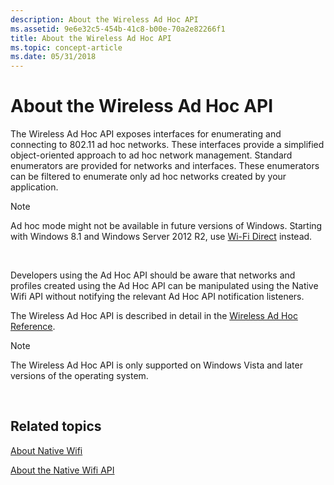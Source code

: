 ```yaml
---
description: About the Wireless Ad Hoc API
ms.assetid: 9e6e32c5-454b-41c8-b00e-70a2e82266f1
title: About the Wireless Ad Hoc API
ms.topic: concept-article
ms.date: 05/31/2018
---
```


# About the Wireless Ad Hoc API

The Wireless Ad Hoc API exposes interfaces for enumerating and connecting to 802.11 ad hoc networks. These interfaces provide a simplified object-oriented approach to ad hoc network management. Standard enumerators are provided for networks and interfaces. These enumerators can be filtered to enumerate only ad hoc networks created by your application.

> [!Note]  
> Ad hoc mode might not be available in future versions of Windows. Starting with Windows 8.1 and Windows Server 2012 R2, use [Wi-Fi Direct](about-the-wi-fi-direct-api.md) instead.

 

Developers using the Ad Hoc API should be aware that networks and profiles created using the Ad Hoc API can be manipulated using the Native Wifi API without notifying the relevant Ad Hoc API notification listeners.

The Wireless Ad Hoc API is described in detail in the [Wireless Ad Hoc Reference](wireless-ad-hoc-reference.md).

> [!Note]  
> The Wireless Ad Hoc API is only supported on Windows Vista and later versions of the operating system.

 

## Related topics

<dl> <dt>

[About Native Wifi](about-native-wifi.md)
</dt> <dt>

[About the Native Wifi API](about-the-native-wifi-api.md)
</dt> </dl>

 

 



